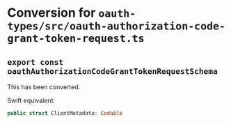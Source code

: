 # Conversion for `oauth-types/src/oauth-authorization-code-grant-token-request.ts`

## `export const oauthAuthorizationCodeGrantTokenRequestSchema`

This has been converted.

Swift equivalent:

```swift
public struct ClientMetadata: Codable
```
